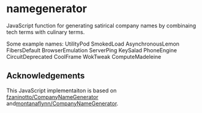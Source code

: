 namegenerator
=============

JavaScript function for generating satirical company names by combinaing tech terms with culinary terms.

Some example names:
    UtilityPod
    SmokedLoad
    AsynchronousLemon
    FibersDefault
    BrowserEmulation
    ServerPing
    KeySalad
    PhoneEngine
    CircuitDeprecated
    CoolFrame
    WokTweak
    ComputeMadeleine

Acknowledgements
----------------
This JavaScript implementaiton is based on [fzaninotto/CompanyNameGenerator](https://github.com/fzaninotto/CompanyNameGenerator) and[montanaflynn/CompanyNameGenerator](https://github.com/montanaflynn/CompanyNameGenerator).
